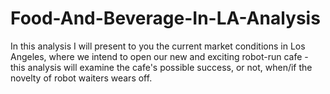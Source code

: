 # Food-And-Beverage-In-LA-Analysis
In this analysis I will present to you the current market conditions in Los Angeles, where we intend to open our new and exciting robot-run cafe - this analysis will examine the cafe's possible success, or not, when/if the novelty of robot waiters wears off.
